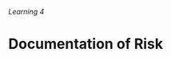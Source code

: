 _Learning 4_

# Documentation of Risk

<!-- ./components/SelfPromo.vue -->
<SelfPromo />

<!--
- Welcome
-->
